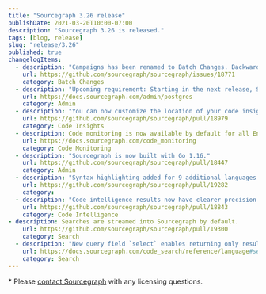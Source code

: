 ```yaml
---
title: "Sourcegraph 3.26 release"
publishDate: 2021-03-20T10:00-07:00
description: "Sourcegraph 3.26 is released."
tags: [blog, release]
slug: "release/3.26"
published: true
changelogItems:
  - description: "Campaigns has been renamed to Batch Changes. Backward compatibility has been preserved for folks using it in previous releases. See #18771 for details."
    url: https://github.com/sourcegraph/sourcegraph/issues/18771
    category: Batch Changes
  - description: "Upcoming requirement: Starting in the next release, Sourcegraph 3.27 scheduled for April 20th, Postgres 12 will be considered a minimum requirement for Sourcegraph to run."
    url: https://docs.sourcegraph.com/admin/postgres
    category: Admin
  - description: "You can now customize the location of your code insights using new boolean settings. Options include the home page, insights page, and directory pages."
    url: https://github.com/sourcegraph/sourcegraph/pull/18979
    category: Code Insights
  - description: Code monitoring is now available by default for all Enterprise customers.
    url: https://docs.sourcegraph.com/code_monitoring
    category: Code Monitoring
  - description: "Sourcegraph is now built with Go 1.16."
    url: https://github.com/sourcegraph/sourcegraph/pull/18447
    category: Admin
  - description: "Syntax highlighting added for 9 additional languages: Elixir, Elm, REG, Julia, Move, Nix, Puppet, VimL, and Coq."
    url: https://github.com/sourcegraph/sourcegraph/pull/19282
    category:
  - description: "Code intelligence results now have clearer precision indicators (i.e. semantic vs. search-based) in both the hover overlay and definition and references panel."
    url: https://github.com/sourcegraph/sourcegraph/pull/18843
    category: Code Intelligence
- description: Searches are streamed into Sourcegraph by default.
    url: https://github.com/sourcegraph/sourcegraph/pull/19300
    category: Search
  - description: "New query field `select` enables returning only results of the desired type."
    url: https://docs.sourcegraph.com/code_search/reference/language#select
    category: Search
---
```

\* Please [contact Sourcegraph](https://about.sourcegraph.com/contact/sales/) with any licensing questions.
